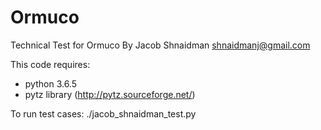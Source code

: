# Ormuco
Technical Test for Ormuco
By Jacob Shnaidman
shnaidmanj@gmail.com

This code requires:
- python 3.6.5
- pytz library (http://pytz.sourceforge.net/)

To run test cases: ./jacob_shnaidman_test.py
